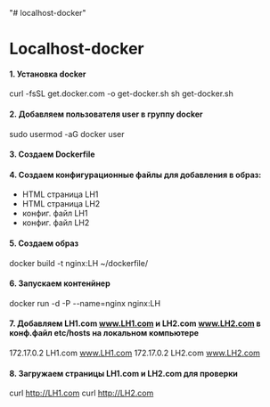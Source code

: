 "# localhost-docker" 
# Localhost-docker
#### 1. Установка docker
curl -fsSL get.docker.com -o get-docker.sh
sh get-docker.sh 

#### 2. Добавляем пользователя user в группу docker   
sudo usermod -aG docker user

#### 3. Создаем Dockerfile

#### 4. Cоздаем конфигурационные файлы для добавления в образ:

* HTML страница LH1
* HTML страница LH2
* конфиг. файл LH1
* конфиг. файл LH2


#### 5. Создаем образ
docker build -t nginx:LH ~/dockerfile/

#### 6. Запускаем контенйнер
docker run -d -P --name=nginx nginx:LH

#### 7. Добавляем LH1.com www.LH1.com и LH2.com www.LH2.com в конф.файл etc/hosts на локальном компьютере
172.17.0.2      LH1.com www.LH1.com
172.17.0.2      LH2.com www.LH2.com

#### 8. Загружаем страницы LH1.com и LH2.com для проверки
  curl http://LH1.com
  curl http://LH2.com
